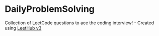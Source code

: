 # DailyProblemSolving
Collection of LeetCode questions to ace the coding interview! - Created using [LeetHub v3](https://github.com/raphaelheinz/LeetHub-3.0)
